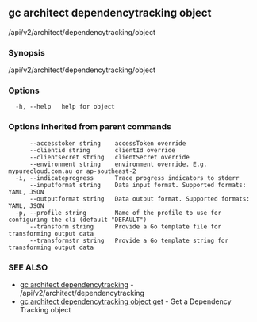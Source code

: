 ## gc architect dependencytracking object

/api/v2/architect/dependencytracking/object

### Synopsis

/api/v2/architect/dependencytracking/object

### Options

```
  -h, --help   help for object
```

### Options inherited from parent commands

```
      --accesstoken string    accessToken override
      --clientid string       clientId override
      --clientsecret string   clientSecret override
      --environment string    environment override. E.g. mypurecloud.com.au or ap-southeast-2
  -i, --indicateprogress      Trace progress indicators to stderr
      --inputformat string    Data input format. Supported formats: YAML, JSON
      --outputformat string   Data output format. Supported formats: YAML, JSON
  -p, --profile string        Name of the profile to use for configuring the cli (default "DEFAULT")
      --transform string      Provide a Go template file for transforming output data
      --transformstr string   Provide a Go template string for transforming output data
```

### SEE ALSO

* [gc architect dependencytracking](gc_architect_dependencytracking.html)	 - /api/v2/architect/dependencytracking
* [gc architect dependencytracking object get](gc_architect_dependencytracking_object_get.html)	 - Get a Dependency Tracking object


